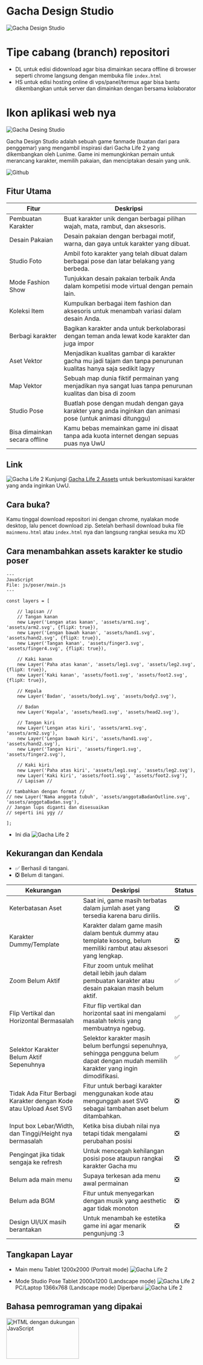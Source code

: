 # Gacha Design Studio

![Gacha Design Studio](archanaberry/banner.png)

# Tipe cabang (branch) repositori
* DL untuk edisi didownload agar bisa dimainkan secara offline di browser seperti chrome langsung dengan membuka file `index.html`
* HS untuk edisi hosting online di vps/panel/termux agar bisa bantu dikembangkan untuk server dan dimainkan dengan bersama kolaborator

# Ikon aplikasi web nya

![Gacha Desing Studio](archanaberry/icon.png)

Gacha Design Studio adalah sebuah game fanmade (buatan dari para penggemar) yang mengambil inspirasi dari Gacha Life 2 yang dikembangkan oleh Lunime. Game ini memungkinkan pemain untuk merancang karakter, memilih pakaian, dan menciptakan desain yang unik.

![Github](archanaberry/github.png)

## Fitur Utama

| Fitur             | Deskripsi                                                                                   |
|-------------------|----------------------------------------------------------------------------------------------|
| Pembuatan Karakter| Buat karakter unik dengan berbagai pilihan wajah, mata, rambut, dan aksesoris.               |
| Desain Pakaian    | Desain pakaian dengan berbagai motif, warna, dan gaya untuk karakter yang dibuat.            |
| Studio Foto       | Ambil foto karakter yang telah dibuat dalam berbagai pose dan latar belakang yang berbeda.  |
| Mode Fashion Show | Tunjukkan desain pakaian terbaik Anda dalam kompetisi mode virtual dengan pemain lain.      |
| Koleksi Item      | Kumpulkan berbagai item fashion dan aksesoris untuk menambah variasi dalam desain Anda.      |
| Berbagi karakter  | Bagikan karakter anda untuk berkolaborasi dengan teman anda lewat kode karakter dan juga impor |
| Aset Vektor       | Menjadikan kualitas gambar di karakter gacha mu jadi tajam dan tanpa penurunan kualitas hanya saja sedikit lagyy |
| Map Vektor        | Sebuah map dunia fiktif permainan yang menjadikan nya sangat luas tanpa penurunan kualitas dan bisa di zoom |
| Studio Pose       | Buatlah pose dengan mudah dengan gaya karakter yang anda inginkan dan animasi pose (untuk animasi ditunggu) |
| Bisa dimainkan secara offline | Kamu bebas memainkan game ini disaat tanpa ada kuota internet dengan sepuas puas nya UwU |

## Link

![Gacha Life 2](archanaberry/gachaassets.png)
Kunjungi [Gacha Life 2 Assets](https://drive.google.com/file/d/1RKEoUYibFckKS10PS7cGm9bbfmgZJIp2/view?usp=drive_link) untuk berkustomisasi karakter yang anda inginkan UwU.

## Cara buka?
Kamu tinggal download repositori ini dengan chrome, nyalakan mode desktop, lalu pencet download zip.
Setelah berhasil download buka file `mainmenu.html` atau `index.html` nya dan langsung rangkai sesuka mu XD

## Cara menambahkan assets karakter ke studio poser
```
---
JavaScript
File: js/poser/main.js
---

const layers = [
    
    // lapisan //
    // Tangan kanan
    new Layer('Lengan atas kanan', 'assets/arm1.svg', 'assets/arm2.svg', {flipX: true}),
    new Layer('Lengan bawah kanan', 'assets/hand1.svg', 'assets/hand2.svg', {flipX: true}),
    new Layer('Tangan kanan', 'assets/finger3.svg', 'assets/finger4.svg', {flipX: true}),

    // Kaki kanan
    new Layer('Paha atas kanan', 'assets/leg1.svg', 'assets/leg2.svg', {flipX: true}),
    new Layer('Kaki kanan', 'assets/foot1.svg', 'assets/foot2.svg', {flipX: true}),

    // Kepala
    new Layer('Badan', 'assets/body1.svg', 'assets/body2.svg'),

    // Badan
    new Layer('Kepala', 'assets/head1.svg', 'assets/head2.svg'),

    // Tangan kiri
    new Layer('Lengan atas kiri', 'assets/arm1.svg', 'assets/arm2.svg'),
    new Layer('Lengan bawah kiri', 'assets/hand1.svg', 'assets/hand2.svg'),
    new Layer('Tangan kiri', 'assets/finger1.svg', 'assets/finger2.svg'),

    // Kaki kiri
    new Layer('Paha atas kiri', 'assets/leg1.svg', 'assets/leg2.svg'),
    new Layer('Kaki kiri', 'assets/foot1.svg', 'assets/foot2.svg'),
    // Lapisan //

// tambahkan dengan format //
// new Layer('Nama anggota tubuh', 'assets/anggotaBadanOutline.svg', 'assets/anggotaBadan.svg'),
// Jangan lups diganti dan disesuaikan
// seperti ini ygy //

];
```

* Ini dia
![Gacha Life 2](archanaberry/downloadrepo.png)

## Kekurangan dan Kendala

* ✅ Berhasil di tangani.
* ❎ Belum di tangani.

| Kekurangan                                    | Deskripsi                                                                                      | Status |
|-----------------------------------------------|------------------------------------------------------------------------------------------------|--------|
| Keterbatasan Aset                             | Saat ini, game masih terbatas dalam jumlah aset yang tersedia karena baru dirilis.             | ❎ |
| Karakter Dummy/Template                       | Karakter dalam game masih dalam bentuk dummy atau template kosong, belum memiliki rambut atau aksesori yang lengkap. | ❎ |
| Zoom Belum Aktif                              | Fitur zoom untuk melihat detail lebih jauh dalam pembuatan karakter atau desain pakaian masih belum aktif. | ✅ |
| Flip Vertikal dan Horizontal Bermasalah      | Fitur flip vertikal dan horizontal saat ini mengalami masalah teknis yang membuatnya ngebug.   | ✅ |
| Selektor Karakter Belum Aktif Sepenuhnya     | Selektor karakter masih belum berfungsi sepenuhnya, sehingga pengguna belum dapat dengan mudah memilih karakter yang ingin dimodifikasi. | ✅ |
| Tidak Ada Fitur Berbagi Karakter dengan Kode atau Upload Aset SVG | Fitur untuk berbagi karakter menggunakan kode atau mengunggah aset SVG sebagai tambahan aset belum ditambahkan. | ❎ |
| Input box Lebar/Width, dan Tinggi/Height nya bermasalah | Ketika bisa diubah nilai nya tetapi tidak mengalami perubahan posisi | ❎ |
| Pengingat jika tidak sengaja ke refresh | Untuk mencegah kehilangan posisi pose ataupun rangkai karakter Gacha mu | ❎ |
| Belum ada main menu | Supaya terkesan ada menu awal permainan | ❎ |
| Belum ada BGM | Fitur untuk menyegarkan dengan musik yang aesthetic agar tidak monoton | ❎ |
| Design UI/UX masih berantakan | Untuk menambah ke estetika game ini agar menarik pengunjung :3 | ❎ |

## Tangkapan Layar
* Main menu
Tablet 1200x2000 (Portrait mode)
![Gacha Life 2](archanaberry/screenshot3.png)

* Mode Studio Pose
Tablet 2000x1200 (Landscape mode)
![Gacha Life 2](archanaberry/screenshot2.png)
PC/Laptop 1366x768 (Landscape mode)
Diperbarui
![Gacha Life 2](archanaberry/screenshot1.png)

## Bahasa pemrograman yang dipakai
<img src="archanaberry/htmx.png" alt="HTML dengan dukungan JavaScript" width="192" height="108">
